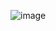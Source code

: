 ![image](https://github.com/Rahul-chaurasiya/Leetcode-Practice-Problem/assets/77222540/a600257b-dd89-4b4a-9885-1a5212e6596f)

